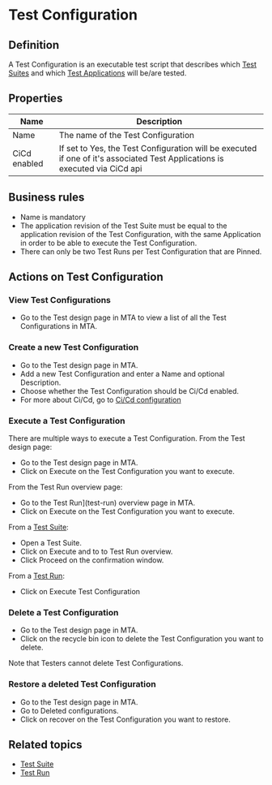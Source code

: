 # Test Configuration 

## Definition

A Test Configuration is an executable test script that describes which [Test Suites](test-suite) and which [Test Applications](test-application) will be/are tested. 

## Properties
| Name | Description |
| ----------- | ----------- |
| Name | The name of the Test Configuration |
| CiCd enabled | If set to Yes, the Test Configuration will be executed if one of it's associated Test Applications is executed via CiCd api |

## Business rules
- Name is mandatory
- The application revision of the Test Suite must be equal to the application revision of the Test Configuration, with the same Application in order to be able to execute the Test Configuration.
- There can only be two Test Runs per Test Configuration that are Pinned.

## Actions on Test Configuration

### View Test Configurations
- Go to the Test design page in MTA to view a list of all the Test Configurations in MTA.

### Create a new Test Configuration
- Go to the Test design page in MTA. 
- Add a new Test Configuration and enter a Name and optional Description. 
- Choose whether the Test Configuration should be Ci/Cd enabled. 
- For more about Ci/Cd, go to [Ci/Cd configuration](../howtos/cicd)

### Execute a Test Configuration
There are multiple ways to execute a Test Configuration. 
From the Test design page:
- Go to the Test design page in MTA. 
- Click on Execute on the Test Configuration you want to execute.

From the Test Run overview page:
- Go to the Test Run](test-run) overview page in MTA. 
- Click on Execute on the Test Configuration you want to execute.

From a [Test Suite](test-suite):
- Open a Test Suite.
- Click on Execute and to to Test Run overview.
- Click Proceed on the confirmation window.

From a [Test Run](test-run):
- Click on Execute Test Configuration

### Delete a Test Configuration
- Go to the Test design page in MTA. 
- Click on the recycle bin icon to delete the Test Configuration you want to delete.

Note that Testers cannot delete Test Configurations.

### Restore a deleted Test Configuration
- Go to the Test design page in MTA. 
- Go to Deleted configurations.
- Click on recover on the Test Configuration you want to restore.

## Related topics
- [Test Suite](test-suite)
- [Test Run](test-run)
